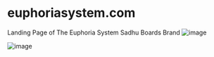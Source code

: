 # euphoriasystem.com
Landing Page of The Euphoria System Sadhu Boards Brand
![image](https://github.com/yaroslav0507/euphoriasystem.com/assets/6556178/b8bcf4a4-e4b1-4a93-8e34-81f4fd08c9d3)

![image](https://github.com/yaroslav0507/euphoriasystem.com/assets/6556178/ab0c14c7-b2f7-4f48-be67-4fbb209c11b9)

